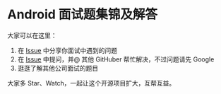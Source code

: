 # Android 面试题集锦及解答

大家可以在这里：
1. 在 [Issue](https://github.com/android-cn/interview-questions/issues) 中分享你面试中遇到的问题
2. 在 [Issue](https://github.com/android-cn/interview-questions/issues) 中提问，并@ 其他 GitHuber 帮忙解决，不过问题请先 Google
3. 逛逛了解其他公司面试的题目

大家多 Star、Watch，一起让这个开源项目扩大，互帮互益。
